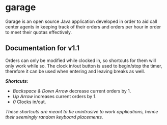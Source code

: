 # garage
Garage is an open source Java application developed in order to aid call center agents 
in keeping track of their orders and orders per hour in order to meet their quotas effectively.

## Documentation for v1.1
Orders can only be modified while clocked in, so shortcuts for them will only work while so.
The clock in/out button is used to begin/stop the timer, therefore it can be used when entering
and leaving breaks as well.

**_Shortcuts:_** 
* _Backspace & Down Arrow_ decrease current orders by 1.
* _Up Arrow_ increases current orders by 1.
* _0_ Clocks in/out.

_These shortcuts are meant to be unintrusive to work applications,
hence their seemingly random keyboard placements._
